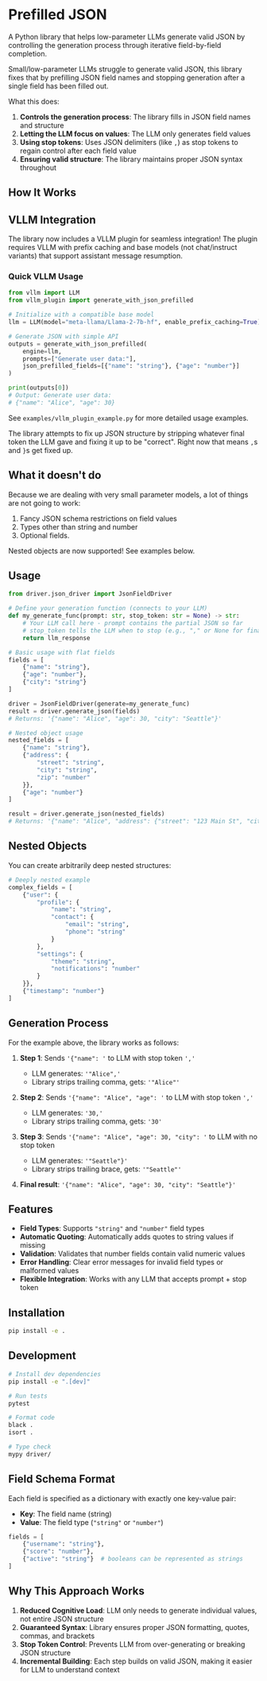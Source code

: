 # Prefilled JSON

A Python library that helps low-parameter LLMs generate valid JSON by controlling the generation process through iterative field-by-field completion.

Small/low-parameter LLMs struggle to generate valid JSON, this library fixes that by prefilling JSON field names and stopping generation after a single field has been filled out.

What this does:

1. **Controls the generation process**: The library fills in JSON field names and structure
2. **Letting the LLM focus on values**: The LLM only generates field values
3. **Using stop tokens**: Uses JSON delimiters (like `,`) as stop tokens to regain control after each field value
4. **Ensuring valid structure**: The library maintains proper JSON syntax throughout

## How It Works

## VLLM Integration

The library now includes a VLLM plugin for seamless integration! The plugin requires VLLM with prefix caching and base models (not chat/instruct variants) that support assistant message resumption.

### Quick VLLM Usage

```python
from vllm import LLM
from vllm_plugin import generate_with_json_prefilled

# Initialize with a compatible base model
llm = LLM(model="meta-llama/Llama-2-7b-hf", enable_prefix_caching=True)

# Generate JSON with simple API
outputs = generate_with_json_prefilled(
    engine=llm,
    prompts=["Generate user data:"],
    json_prefilled_fields=[{"name": "string"}, {"age": "number"}]
)

print(outputs[0])
# Output: Generate user data:
# {"name": "Alice", "age": 30}
```

See `examples/vllm_plugin_example.py` for more detailed usage examples.

The library attempts to fix up JSON structure by stripping whatever final token the LLM gave and fixing it up to be "correct". Right now that means `,`s and `}`s get fixed up.

## What it doesn't do

Because we are dealing with very small parameter models, a lot of things are not going to work:

1. Fancy JSON schema restrictions on field values
2. Types other than string and number
3. Optional fields.

Nested objects are now supported! See examples below.

## Usage

```python
from driver.json_driver import JsonFieldDriver

# Define your generation function (connects to your LLM)
def my_generate_func(prompt: str, stop_token: str = None) -> str:
    # Your LLM call here - prompt contains the partial JSON so far
    # stop_token tells the LLM when to stop (e.g., "," or None for final field)
    return llm_response

# Basic usage with flat fields
fields = [
    {"name": "string"},
    {"age": "number"},
    {"city": "string"}
]

driver = JsonFieldDriver(generate=my_generate_func)
result = driver.generate_json(fields)
# Returns: '{"name": "Alice", "age": 30, "city": "Seattle"}'

# Nested object usage
nested_fields = [
    {"name": "string"},
    {"address": {
        "street": "string",
        "city": "string",
        "zip": "number"
    }},
    {"age": "number"}
]

result = driver.generate_json(nested_fields)
# Returns: '{"name": "Alice", "address": {"street": "123 Main St", "city": "Seattle", "zip": 98101}, "age": 30}'
```

## Nested Objects

You can create arbitrarily deep nested structures:

```python
# Deeply nested example
complex_fields = [
    {"user": {
        "profile": {
            "name": "string",
            "contact": {
                "email": "string",
                "phone": "string"
            }
        },
        "settings": {
            "theme": "string",
            "notifications": "number"
        }
    }},
    {"timestamp": "number"}
]
```

## Generation Process

For the example above, the library works as follows:

1. **Step 1**: Sends `'{"name": '` to LLM with stop token `','`
   - LLM generates: `'"Alice",'` 
   - Library strips trailing comma, gets: `'"Alice"'`

2. **Step 2**: Sends `'{"name": "Alice", "age": '` to LLM with stop token `','`
   - LLM generates: `'30,'`
   - Library strips trailing comma, gets: `'30'`

3. **Step 3**: Sends `'{"name": "Alice", "age": 30, "city": '` to LLM with no stop token
   - LLM generates: `'"Seattle"}'`
   - Library strips trailing brace, gets: `'"Seattle"'`

4. **Final result**: `'{"name": "Alice", "age": 30, "city": "Seattle"}'`

## Features

- **Field Types**: Supports `"string"` and `"number"` field types
- **Automatic Quoting**: Automatically adds quotes to string values if missing
- **Validation**: Validates that number fields contain valid numeric values
- **Error Handling**: Clear error messages for invalid field types or malformed values
- **Flexible Integration**: Works with any LLM that accepts prompt + stop token

## Installation

```bash
pip install -e .
```

## Development

```bash
# Install dev dependencies
pip install -e ".[dev]"

# Run tests
pytest

# Format code
black .
isort .

# Type check
mypy driver/
```

## Field Schema Format

Each field is specified as a dictionary with exactly one key-value pair:
- **Key**: The field name (string)
- **Value**: The field type (`"string"` or `"number"`)

```python
fields = [
    {"username": "string"},
    {"score": "number"},
    {"active": "string"}  # booleans can be represented as strings
]
```

## Why This Approach Works

1. **Reduced Cognitive Load**: LLM only needs to generate individual values, not entire JSON structure
2. **Guaranteed Syntax**: Library ensures proper JSON formatting, quotes, commas, and brackets
3. **Stop Token Control**: Prevents LLM from over-generating or breaking JSON structure
4. **Incremental Building**: Each step builds on valid JSON, making it easier for LLM to understand context